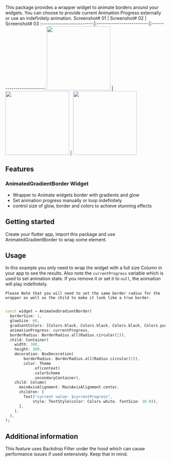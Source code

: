 This package provides a wrapper widget to animate borders around your widgets.
You can choose to provide current Animation Progress externally or use an indefinitely animation.
Screenshot# 01             |  Screenshot# 02             |  Screenshot# 03
:-------------------------:|:-------------------------:|:-------------------------:
<img src="https://raw.githubusercontent.com/saschTa/flutter_glowy_borders/main/example/assets/animated_border.gif" width="200"/> | <img src="https://raw.githubusercontent.com/saschTa/flutter_glowy_borders/main/example/assets/animated_border_circle.gif" width="200"/> | <img src="https://raw.githubusercontent.com/saschTa/flutter_glowy_borders/main/example/assets/animated_border_percentage.gif" width="200"/>

## Features

### AnimatedGradientBorder Widget

- Wrapper to Animate widgets border with gradients and glow
- Set animation progress manually or loop indefinitely
- control size of glow, border and colors to achieve stunning effects

## Getting started

Create your flutter app, import this package and use AnimatedGradientBorder to wrap some element.

## Usage

In this example you only need to wrap the widget with a full size Column in your app to see the
results.
Also note the `currentProgress` variable which is used to set animation state.
If you remove it or set it to `null`, the animation will play indefinitely.

`Please Note that you will need to set the same border radius for the wrapper as well as the child to
make it look like a true border.`

```dart

const widget = AnimatedGradientBorder(
  borderSize: 1,
  glowSize: 60,
  gradientColors: [Colors.black, Colors.black, Colors.black, Colors.purple.shade50],
  animationProgress: currentProgress,
  borderRadius: BorderRadius.all(Radius.circular(2)),
  child: Container(
    width: 300,
    height: 300,
    decoration: BoxDecoration(
        borderRadius: BorderRadius.all(Radius.circular(2)),
        color: Theme
            .of(context)
            .colorScheme
            .secondaryContainer),
    child: Column(
      mainAxisAlignment: MainAxisAlignment.center,
      children: [
        Text("current value: $currentProgress",
            style: TextStyle(color: Colors.white, fontSize: 30.0)),
      ],
    ),
  ),
);
```

## Additional information

This feature uses Backdrop Filter under the hood which can cause performance issues if used
extensively. Keep that in mind.
